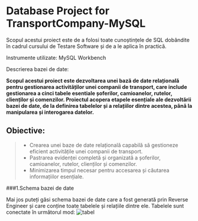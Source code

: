  # **Database Project for TransportCompany-MySQL**
 
Scopul acestui proiect este de a folosi toate cunoștințele de SQL dobândite în cadrul cursului de Testare Software și de a le aplica în practică.

Instrumente utilizate: MySQL Workbench

Descrierea bazei de date: 

**Scopul acestui proiect este dezvoltarea unei bază de date relațională pentru gestionarea activităților unei companii de transport, care include gestionarea a cinci tabele esentiale **șoferilor, camioanelor, rutelor, clienților și comenzilor**. Proiectul acopera etapele esențiale ale dezvoltării bazei de date, de la definirea tabelelor și a relațiilor dintre acestea, până la manipularea și interogarea datelor.** 

## Obiective:

> - Crearea unei baze de date relațională capabilă să gestioneze eficient activitățile unei companii de transport.
> - Pastrarea evidenței completă și organizată a șoferilor, camioanelor, rutelor, clienților și comenzilor.
> - Minimizarea timpul necesar pentru accesarea și căutarea informațiilor esențiale.

###1.Schema bazei de date

Mai jos puteți găsi schema bazei de date care a fost generată prin Reverse Engineer și care conține toate tabelele și relațiile dintre ele.
Tabelele sunt conectate în următorul mod:
![tabel](C:\Users\Anna\Desktop)
